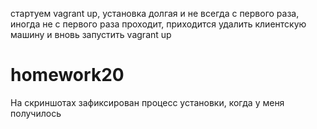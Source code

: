 стартуем vagrant up, установка долгая и не всегда с первого раза, иногда не с первого раза проходит, приходится удалить клиентскую машину и вновь запустить vagrant up
# homework20
На скриншотах зафиксирован процесс установки, когда у меня получилось

